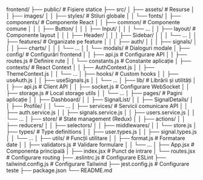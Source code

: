 frontend/
├── public/                        # Fișiere statice
├── src/
│   ├── assets/                    # Resurse
│   │   ├── images/
│   │   ├── styles/                # Stiluri globale
│   │   └── fonts/
│   ├── components/                # Componente React
│   │   ├── common/                # Componente comune
│   │   │   ├── Button/
│   │   │   ├── Input/
│   │   │   └── ...
│   │   ├── layout/                # Componente layout
│   │   │   ├── Header/
│   │   │   ├── Sidebar/
│   │   │   └── ...
│   │   ├── features/              # Organizate pe feature
│   │   │   ├── auth/
│   │   │   ├── signals/
│   │   │   ├── charts/
│   │   │   └── ...
│   │   └── modals/                # Dialoguri modale
│   ├── config/                    # Configurări frontend
│   │   ├── api.js                 # Configurare API
│   │   ├── routes.js              # Definire rute
│   │   └── constants.js           # Constante aplicație
│   ├── contexts/                  # React Context
│   │   ├── AuthContext.js
│   │   ├── ThemeContext.js
│   │   └── ...
│   ├── hooks/                     # Custom hooks
│   │   ├── useAuth.js
│   │   ├── useSignals.js
│   │   └── ...
│   ├── lib/                       # Librării și utilități
│   │   ├── api.js                 # Client API
│   │   ├── socket.js              # Configurare WebSocket
│   │   ├── storage.js             # Local storage utils
│   │   └── ...
│   ├── pages/                     # Pagini aplicație
│   │   ├── Dashboard/
│   │   ├── SignalList/
│   │   ├── SignalDetails/
│   │   ├── Profile/
│   │   └── ...
│   ├── services/                  # Servicii comunicare API
│   │   ├── auth.service.js
│   │   ├── signals.service.js
│   │   ├── users.service.js
│   │   └── ...
│   ├── store/                     # State management (Redux)
│   │   ├── actions/
│   │   ├── reducers/
│   │   ├── selectors/
│   │   ├── middlewares/
│   │   └── store.js
│   ├── types/                     # Type definitions
│   │   ├── user.types.js
│   │   ├── signal.types.js
│   │   └── ...
│   ├── utils/                     # Funcții utilitare
│   │   ├── format.js              # Formatare date
│   │   ├── validators.js          # Validare formulare
│   │   └── ...
│   ├── App.jsx                    # Componenta principală
│   ├── index.jsx                  # Punct de intrare
│   └── routes.jsx                 # Configurare routing
├── .eslintrc.js                   # Configurare ESLint
├── tailwind.config.js             # Configurare Tailwind
├── jest.config.js                 # Configurare teste
├── package.json
└── README.md